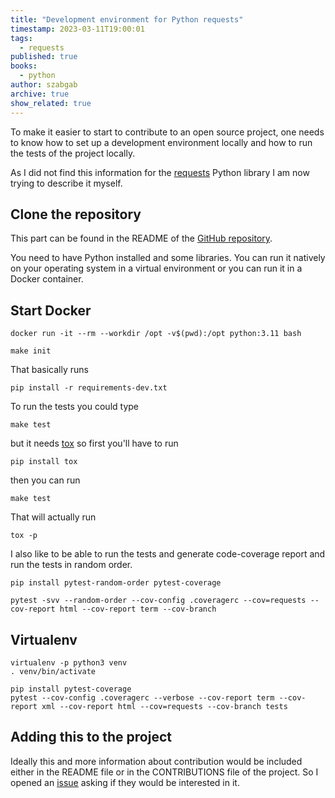 ```yaml
---
title: "Development environment for Python requests"
timestamp: 2023-03-11T19:00:01
tags:
  - requests
published: true
books:
  - python
author: szabgab
archive: true
show_related: true
---
```



To make it easier to start to contribute to an open source project, one needs to know how to set up a development environment locally and how to run the tests of the project locally.

As I did not find this information for the [requests](https://requests.readthedocs.io/) Python library I am now trying to describe it myself.


## Clone the repository

This part can be found in the README of the [GitHub repository](https://github.com/psf/requests).

You need to have Python installed and some libraries. You can run it natively on your operating system in a virtual environment or you can run it in a Docker container.

## Start Docker

```
docker run -it --rm --workdir /opt -v$(pwd):/opt python:3.11 bash
```

```
make init
```

That basically runs

```
pip install -r requirements-dev.txt
```

To run the tests you could type

```
make test
```

but it needs <a href="">tox</a> so first you'll have to run

```
pip install tox
```

then you can run

```
make test
```

That will actually run

```
tox -p
```

I also like to be able to run the tests and generate code-coverage report and run the tests in random order.

```
pip install pytest-random-order pytest-coverage

pytest -svv --random-order --cov-config .coveragerc --cov=requests --cov-report html --cov-report term --cov-branch
```

## Virtualenv

```
virtualenv -p python3 venv
. venv/bin/activate
```


```
pip install pytest-coverage
pytest --cov-config .coveragerc --verbose --cov-report term --cov-report xml --cov-report html --cov=requests --cov-branch tests
```

## Adding this to the project

Ideally this and more information about contribution would be included either in the README file or in the CONTRIBUTIONS file of the project. So I opened an [issue](https://github.com/psf/requests/issues/6378) asking if they would be interested in it.



